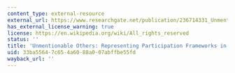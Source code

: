 ```yaml
---
content_type: external-resource
external_url: https://www.researchgate.net/publication/236714331_Unmentionable_Others_Representing_Participation_Frameworks_in_School_Science
has_external_license_warning: true
license: https://en.wikipedia.org/wiki/All_rights_reserved
status: ''
title: 'Unmentionable Others: Representing Participation Frameworks in School Science'
uid: 33ba5564-7c65-4a60-88a0-07abffbe55fd
wayback_url: ''
---
```

